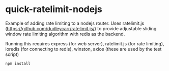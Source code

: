 # quick-ratelimit-nodejs
Example of adding rate limiting to a nodejs router. Uses ratelimit.js (https://github.com/dudleycarr/ratelimit.js/) to provide adjustable sliding window rate limiting algorithm with redis as the backend.

Running this requires express (for web server), ratelimit.js (for rate limiting), ioredis (for connecting to redis), winston, axios (these are used by the test script)

```npm install```
